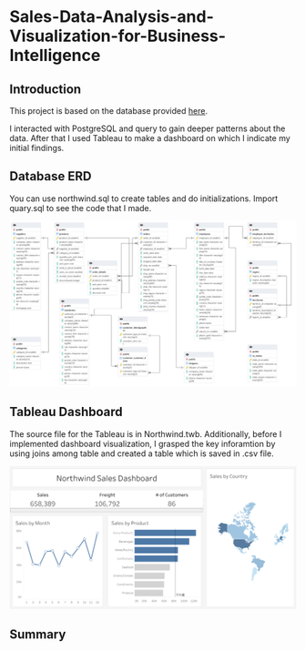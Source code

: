 # Sales-Data-Analysis-and-Visualization-for-Business-Intelligence

## Introduction
This project is based on the database provided [here](https://github.com/pthom/northwind_psql).

I interacted with PostgreSQL and query to gain deeper patterns about the data. After that I used Tableau to make a dashboard on which I indicate my initial findings.

## Database ERD
You can use northwind.sql to create tables and do initializations. Import quary.sql to see the code that I made.

![Project Screenshot](ER.pgerd.png)

## Tableau Dashboard
The source file for the Tableau is in Northwind.twb. Additionally, before I implemented dashboard visualization, I grasped the key inforamtion by using joins among table and created a table which is saved in .csv file.

![Dashboard](Dashboard_1.png)

## Summary
 
